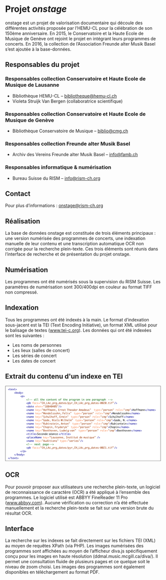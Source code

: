 # Projet _onstage_
onstage est un projet de valorisation documentaire qui découle des différentes activités proposée par l’HEMU-CL pour la célébration de son 150ème anniversaire. En 2015, le Conservatoire et la Haute Ecole de Musique de Genève ont rejoint le projet en intégrant leurs programmes de concerts. En 2016, la collection de l’Association Freunde alter Musik Basel s’est ajoutée à la base-données.

## Responsables du projet
### Responsables collection Conservatoire et Haute Ecole de Musique de Lausanne

* Bibliothèque HEMU-CL – bibliotheque@hemu-cl.ch
* Violeta Struijk Van Bergen (collaboratrice scientifique)

### Responsables collection Conservatoire et Haute Ecole de Musique de Genève

* Bibliothèque Conservatoire de Musique – biblio@cmg.ch

### Responsables collection Freunde alter Musik Basel

* Archiv des Vereins Freunde alter Musik Basel – info@famb.ch

### Responsables informatique & numérisation

* Bureau Suisse du RISM – info@rism-ch.org

## Contact
Pour plus d’informations : onstage@rism-ch.org

## Réalisation
La base de données onstage est constituée de trois éléments principaux : une version numérisée des programmes de concerts, une indexation manuelle de leur contenu et une transcription automatique OCR non corrigée pour la recherche plein-texte. Ces trois éléments sont réunis dans l’interface de recherche et de présentation du projet onstage.

## Numérisation
Les programmes ont été numérisés sous la supervision du RISM Suisse. Les paramètres de numérisation sont 300/400dpi en couleur au format TIFF non compressé.

## Indexation
Tous les programmes ont été indexés à la main. Le format d’indexation sous-jacent est la TEI (Text Encoding Initiative), un format XML utilisé pour le balisage de textes (www.tei-c.org). Les données qui ont été indexées sont les suivantes :

* Les noms de personnes
* Les lieux (salles de concert)
* Les séries de concert
* Les dates de concert

## Extrait du contenu d'un indexe en TEI

![tei-example](https://raw.githubusercontent.com/rism-ch/onstage-texts/master/images/tei.png)

## OCR
Pour pouvoir proposer aux utilisateurs une recherche plein-texte, un logiciel de reconnaissance de caractère (OCR) a été appliqué à l’ensemble des programmes. Le logiciel utilisé est ABBYY FineReader 11 Pro (www.abbyy.com). Aucune vérification ou correction n’a été effectuée manuellement et la recherche plein-texte se fait sur une version brute du résultat OCR.

## Interface
La recherche sur les indexes se fait directement sur les fichiers TEI (XML) au moyen de requêtes XPath (via PHP). Les images numérisées des programmes sont affichées au moyen de l’afficheur diva.js spécifiquement conçu pour les images en haute résolution (ddmal.music.mcgill.ca/diva/). Il permet une consultation fluide de plusieurs pages et ce quelque soit le niveau de zoom choisi. Les images des programmes sont également disponibles en téléchargement au format PDF.
